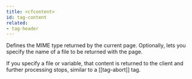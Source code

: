 ```yaml
---
title: <cfcontent>
id: tag-content
related:
- tag-header
---
```


Defines the MIME type returned by the current page. Optionally, lets you specify the name of a file to be returned with the page.

If you specify a file or variable, that content is returned to the client and further processing stops, similar to a [[tag-abort]] tag.
